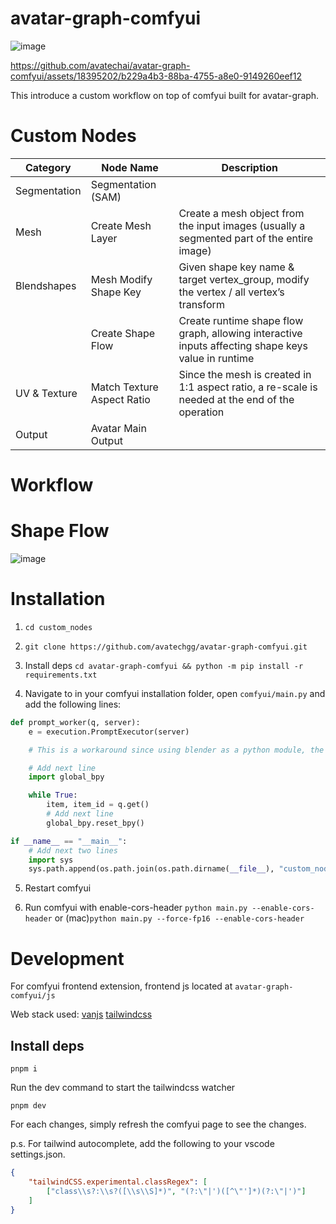 # avatar-graph-comfyui

![image](https://github.com/avatechai/avatar-graph-comfyui/assets/18395202/201a005b-7e00-4671-85a1-54937bf0704e)



https://github.com/avatechai/avatar-graph-comfyui/assets/18395202/b229a4b3-88ba-4755-a8e0-9149260eef12




This introduce a custom workflow on top of comfyui built for avatar-graph.

# Custom Nodes

| Category | Node Name | Description |
| --- | --- | --- |
| Segmentation | Segmentation (SAM) |  |
| Mesh | Create Mesh Layer | Create a mesh object from the input images (usually a segmented part of the entire image) |
| Blendshapes | Mesh Modify Shape Key | Given shape key name & target vertex_group, modify the vertex / all vertex’s transform |
|  | Create Shape Flow  | Create runtime shape flow graph, allowing interactive inputs affecting shape keys value in runtime |
| UV & Texture | Match Texture Aspect Ratio | Since the mesh is created in 1:1 aspect ratio, a re-scale is needed at the end of the operation |
| Output | Avatar Main Output |  |

# Workflow

# Shape Flow
![image](https://github.com/avatechai/avatar-graph-comfyui/assets/18395202/e95aa89c-5c1d-4ef4-89e9-37aa8ad8bb55)


# Installation

1. `cd custom_nodes`

2. `git clone https://github.com/avatechgg/avatar-graph-comfyui.git`

3. Install deps `cd avatar-graph-comfyui && python -m pip install -r requirements.txt`

4. Navigate to in your comfyui installation folder, open `comfyui/main.py` and add the following lines:
```py
def prompt_worker(q, server):
    e = execution.PromptExecutor(server)

    # This is a workaround since using blender as a python module, the bpy module has to be imported after in the custom thread, otherwise it will cause a segfault if imported in the custom nodes.

    # Add next line
    import global_bpy

    while True:
        item, item_id = q.get()
        # Add next line
        global_bpy.reset_bpy()

if __name__ == "__main__":
    # Add next two lines 
    import sys
    sys.path.append(os.path.join(os.path.dirname(__file__), "custom_nodes", "avatar-graph-comfyui"))


```

5. Restart comfyui

6. Run comfyui with enable-cors-header `python main.py --enable-cors-header` or (mac)`python main.py --force-fp16 --enable-cors-header`

# Development

For comfyui frontend extension, frontend js located at `avatar-graph-comfyui/js`

Web stack used: [vanjs](https://github.com/vanjs-org/van) [tailwindcss](https://github.com/tailwindlabs/tailwindcss)

## Install deps

```
pnpm i
```

Run the dev command to start the tailwindcss watcher

```
pnpm dev
```

For each changes, simply refresh the comfyui page to see the changes.

p.s. For tailwind autocomplete, add the following to your vscode settings.json.

```json
{
    "tailwindCSS.experimental.classRegex": [
        ["class\\s?:\\s?([\\s\\S]*)", "(?:\"|')([^\"']*)(?:\"|')"]
    ]
}
```
